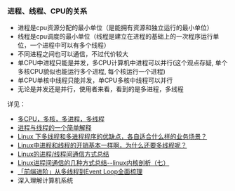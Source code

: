 ### 进程、线程、CPU的关系

- 进程是cpu资源分配的最小单位（是能拥有资源和独立运行的最小单位）
- 线程是cpu调度的最小单位（线程是建立在进程的基础上的一次程序运行单位，一个进程中可以有多个线程）
- 不同进程之间也可以通信，不过代价较大
- 单CPU中进程只能是并发，多CPU计算机中进程可以并行(这个观点存疑, 单个多核CPU貌似也能运行多个进程, 每个核运行一个进程)
- 单CPU单核中线程只能并发，单CPU多核中线程可以并行
- 无论是并发还是并行，使用者来看，看到的是多进程，多线程

详见：
- [多CPU，多核，多进程，多线程](https://www.cnblogs.com/raind/p/10077982.html)
- [进程与线程的一个简单解释](http://www.ruanyifeng.com/blog/2013/04/processes_and_threads.html)
- [Linux 下多线程和多进程程序的优缺点，各自适合什么样的业务场景？](https://www.zhihu.com/question/24485648)
- [Linux中进程和线程的开销基本一样啊，为什么还要多线程呢？](https://www.zhihu.com/question/19903801)
- [Linux的进程/线程间通信方式总结](https://blog.csdn.net/kobejayandy/article/details/18863543)
- [Linux进程间通信的几种方式总结--linux内核剖析（七）](https://blog.csdn.net/gatieme/article/details/50908749)
- [「前端进阶」从多线程到Event Loop全面梳理](https://juejin.im/post/5d5b4c2df265da03dd3d73e5)
- 深入理解计算机系统
